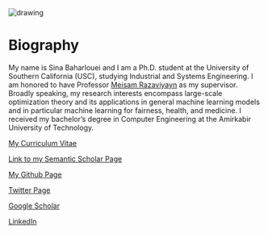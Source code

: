 <img src="https://raw.githubusercontent.com/sinaBaharlouei/website/master/Sina2.png" alt="drawing" />


# Biography

My name is Sina Baharlouei and I am a Ph.D. student at the University of Southern California (USC), studying Industrial and Systems Engineering. I am honored to have Professor [Meisam Razaviyayn](https://sites.usc.edu/razaviyayn/) as my supervisor. Broadly speaking, my research interests encompass large-scale optimization theory and its applications in general machine learning models and in particular machine learning for fairness, health, and medicine. I received my bachelor’s degree in Computer Engineering at the Amirkabir University of Technology. 

[My Curriculum Vitae](https://github.com/sinaBaharlouei/website/raw/master/NOV2021-CV.pdf)

[Link to my Semantic Scholar Page](https://www.semanticscholar.org/author/Sina-Baharlouei/148009027)

[My Github Page](https://github.com/sinaBaharlouei)

[Twitter Page](https://twitter.com/BaharloueiSina)

[Google Scholar](https://scholar.google.com/citations?user=a-yq6EAAAAAJ&hl=en)

[LinkedIn](https://www.linkedin.com/in/sina-baharlouei-00b4ba97/)
